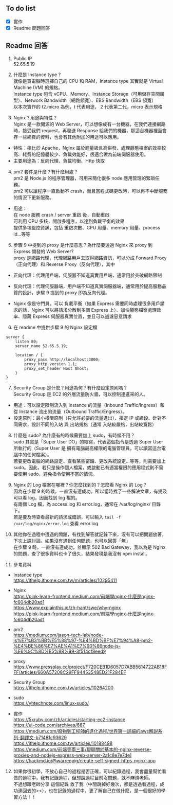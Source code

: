 ## To do list
- [x] 實作
- [x] Readme 問題回答

##  Readme 回答
1. Public IP  
52.65.5.19

2. 什麼是 Instance type ?  
就像是買電腦時選擇自己的 CPU 和 RAM，Instance type 其實就是 Virtual Machine (VM) 的規格。  
Instance type 包含 vCPU、Memory、Instance Storage（可用儲存空間類型）、Network Bandwidth（網路頻寬）、EBS Bandwidth（EBS 頻寬）  
以本次實作的 t2.micro 為例，t 代表用途， 2 代表第二代，micro 表示規格

3. Nginx？用途與特性？  
Nginx 是一款開源的 Web Server，可以想像成有一台機器，在我們連接網路時，接受我們 request，再發送 Response 給我們的機器，那這台機器裡面會存一些網頁的資料，也會有其他附加的用途可以應用。  
- 特性：相比於 Apache，Nginx 屬於輕量級且高併發、處理靜態檔案的效率較高、耗費的記憶體較少、負載效能好，很適合做為前端伺服器使用。  
- 主要用途為：反向代理、負載均衡、Http 快取

4. pm2 套件是什麼？有什麼用處？  
pm2 是 Node.js 的程序管理器，可用來簡化很多 node 應用管理的繁瑣任務。  
pm2 可以讓程序一直啟動不 crash，而且當程式碼更改時，可以再不中斷服務的情況下更新服務。  
- 用途：  
在 node 服務 crash / server 重啟 後，自動重啟  
可利用 CPU 多核，開啟多程序，以達到負載平衡的效果  
提供多項監控資訊，包括 重啟次數、CPU 用量、memory 用量、process id...等等  

5. 步驟 9 中提到的 proxy 是什麼意思？為什麼要透過 Nginx 來 proxy 到 Express 開發的 Web Server?  
proxy 是網路代理，代理網路用戶去取得網路資訊，可以分成 Forward Proxy（正向代理）和 Reverse Proxy（反向代理），其中  
- 正向代理：代理用戶端，伺服器不知道真實用戶端，通常用於突破網路限制
- 反向代理：代理伺服器端，用戶端不知道真實伺服器端，通常用於提高服務品質的設計，步驟 9 提到的 proxy 即為反向代理。  
  
- Nginx 像是守門員，可以 負載平衡（如果 Express 需要同時處理很多用戶請求的話，Nginx 可以將請求分散到多個 Express 上）、加快靜態檔案處理效率、隱藏 Express 伺服器真實位置，並且可以過濾惡意請求  

6. 在 readme 中提供步驟 9 的 Nginx 設定檔  
```
server {
    listen 80;
    server_name 52.65.5.19;
    
    location / {
        proxy_pass http://localhost:3000;
        proxy_http_version 1.1;
        proxy_set_header Host $host;
    }
}
```

7. Security Group 是什麼？用途為何？有什麼設定原則嗎？  
Security Group 是 EC2 的外層流量防火牆，可以控制連進來的人。  
- 用途：可以設定限制流入到 instance 的流量（Inbound Traffic/Ingress）和 從 Instance 流出的流量（Outbound Traffic/Engress）。  
- 設定原則：最小權限原則（只允許必要的流量進出）、指定 IP 或網段、針對不同需求，設計不同的入站 與 出站規格（通常 入站較嚴格，出站較寬鬆）

8. 什麼是 sudo? 為什麼有的時候需要加上 sudo，有時候不用？  
sudo 其實是「Super User DO」的縮寫，代表這個指令是透過 Super User 所執行的（Super User 是 擁有電腦最高權限的電腦管理員，可以讀寫這台電腦中的任何檔案）。  
若要更改電腦的網路設定、查看某些密鑰、更改系統設定...等等，則需要加上 sudo。因此，若只是操作個人檔案，或啟動已有適當權限的應用程式則不需要使用 sudo，避免指令使用不當的情況。  

9. Nginx 的 Log 檔案在哪裡？你怎麼找到的？怎麼看 Nginx 的 Log？  
因為在步驟 9 的時候，一直沒有連成功，所以當時找了一些解決文章，有提及可以看 log，因而找到 log 檔的。  
有兩個 Log 檔，為 access.log 和 error.log，通常在 /var/log/nginx/ 目錄下。  
若是要及時查看最新的請求或錯誤，可以輸入 ```tail -f /var/log/nginx/error.log``` 查看 error.log

10. 其他你在過程中遭遇的問題，有找到解答就記錄下來，沒有可以把問題放著，下次上課討論。如果沒有遇到任何問題，也可以回答「無」  
在步驟 9 時，一直沒有連成功，並顯示 502 Bad Gateway，我以為是 Nginx 的問題，查了很多資料也卡了很久，結果發現是我沒有 npm install。


11. 參考資料
- Instance type  
https://ithelp.ithome.com.tw/m/articles/10295411

- Nginx  
https://pink-learn-frontend.medium.com/前端學nginx-什麼是nginx-fc604db20ad1  
https://www.explainthis.io/zh-hant/swe/why-nginx  
https://pink-learn-frontend.medium.com/前端學nginx-什麼是nginx-fc604db20ad1  

- pm2  
https://medium.com/jason-tech-lab/node-js%E7%B3%BB%E5%88%97-%E4%BD%BF%E7%94%A8-pm2-%E4%BE%86%E7%AE%A1%E7%90%86node-js-%E6%9C%8D%E5%8B%99-3f514cf8eed9

- proxy  
https://www.pressplay.cc/project/F720CEB1D6057D7ABB5614722AB18FFF/articles/660A57208C29FF94453548ED21F284EF  

- Security Group  
https://ithelp.ithome.com.tw/articles/10264200  

- sudo  
https://yhtechnote.com/linux-sudo/  

- 實作  
https://5xruby.com/zh/articles/starting-ec2-instance  
https://ui-code.com/archives/667  
https://medium.com/廢物到工程師的進化過程/世界第一詳細的aws解説系列-翻譯文-b71481c93629  
https://ithelp.ithome.com.tw/articles/10188498  
https://medium.com/前端壹兩三事/聊聊關於基本的-nginx-reverse-proxies-and-nodejs-express-web-server-2a1c8e7e7de1  
https://hackmd.io/@warrenpig/create-self-signed-https-nginx-app  

12. 如果你很初學，不放心自己的過程是否正確，可以紀錄過程，我會盡量幫忙看  
做的過程中，我有記錄過程，但想說過程目前沒問題，就不麻煩老師。  
不過想跟老師分享 這個紀錄 救了我（中間跳掉好幾次，都是透過看過程，成功連回去的><），也在記錄的過程中，更了解自己在做什麼，是一個很好的學習方法！！